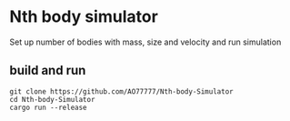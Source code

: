 # Nth body simulator

Set up number of bodies with mass, size and velocity and run simulation

## build and run

```
git clone https://github.com/AO77777/Nth-body-Simulator
cd Nth-body-Simulator
cargo run --release
```
